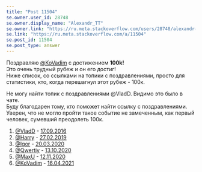 ```yaml
---
title: "Post 11504"
se.owner.user_id: 28748
se.owner.display_name: "Alexandr_TT"
se.owner.link: "https://ru.meta.stackoverflow.com/users/28748/alexandr-tt"
se.link: "https://ru.meta.stackoverflow.com/a/11504"
se.post_id: 11504
se.post_type: answer
---
```

<p>Поздравляю <a href="https://ru.stackoverflow.com/users/2739/kovadim">@KoVadim</a> с достижением <strong>100k!</strong><br />
Это очень трудный рубеж и он его достиг!<br />
Ниже список, со ссылками на топики с поздравлениями, просто для статистики, кто, когда перешагнул этот рубеж - 100к.</p>
<p>Не могу найти топик с поздравлениями @VladD. Видимо это было в чате.<br />
Буду благодарен тому, кто поможет найти ссылку с поздравлениями. Уверен, что не могло пройти  такое событие не замеченным, как первый человек, сумевший преодолеть 100к.</p>
<ol>
<li><a href="https://ru.stackoverflow.com/users/10105/vladd">@VladD</a> -  <a href="https://chat.stackexchange.com/transcript/22462?m=32380198#32380198">17.09.2016</a></li>
<li><a href="https://ru.stackoverflow.com/users/195342/harry">@Harry</a> - <a href="https://ru.meta.stackoverflow.com/q/8833/28748">27.02.2019</a></li>
<li><a href="https://ru.stackoverflow.com/users/176262/igor">@Igor</a>   - <a href="https://ru.meta.stackoverflow.com/q/10242/28748">20.03.2020</a></li>
<li><a href="https://ru.stackoverflow.com/users/178988/qwertiy">@Qwertiy</a> - <a href="https://ru.meta.stackoverflow.com/q/10924/28748">13.10.2020</a></li>
<li><a href="https://ru.stackoverflow.com/users/211923/maxu">@MaxU</a> - <a href="https://ru.meta.stackoverflow.com/q/11053/28748">12.11.2020</a></li>
<li><a href="https://ru.stackoverflow.com/users/2739/kovadim">@KoVadim</a> - <a href="https://ru.meta.stackoverflow.com/q/11501/28748">16.04.2021</a></li>
</ol>
